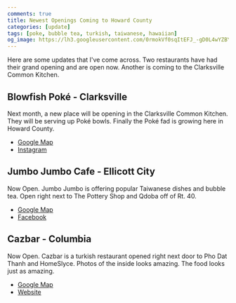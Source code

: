 ```yaml
---
comments: true
title: Newest Openings Coming to Howard County
categories: [update]
tags: [poke, bubble tea, turkish, taiwanese, hawaiian]
og_image: https://lh3.googleusercontent.com/0rmokVf0sqItEFJ_-gD0L4wYZBYioPO8jzC_zco0jB5L0iSAPkmQZxLNSZkxahEOjH3cqZWgfv0XRt61uSEnUI7mILnwF6vw88pRkRiTPbZxHlO7jJCbnVzJbqF3LN0WIel2KuMGKQ=w400
---
```


Here are some updates that I've come across. Two restaurants have had their grand opening and are open now. Another is coming to the Clarksville Common Kitchen.

<!--more-->

## Blowfish Poké - Clarksville
Next month, a new place will be opening in the Clarksville Common Kitchen. They will be serving up Poké bowls. Finally the Poké fad is growing here in Howard County.

* [Google Map](https://goo.gl/maps/S1bkiWpjfi8Ux32u8)
* [Instagram](https://www.instagram.com/blowfishpoke/)

## Jumbo Jumbo Cafe - Ellicott City
Now Open. Jumbo Jumbo is offering popular Taiwanese dishes and bubble tea. Open right next to The Pottery Shop and Qdoba off of Rt. 40.

* [Google Map](https://goo.gl/maps/ft158xKEyx8n9Hgp6)
* [Facebook](https://www.facebook.com/JumboJumboEllicottCity/)

## Cazbar - Columbia
Now Open. Cazbar is a turkish restaurant opened right next door to Pho Dat Thanh and HomeSlyce. Photos of the inside looks amazing. The food looks just as amazing.

* [Google Map](https://goo.gl/maps/PkvjJqUi2ZXV9NC88)
* [Website](http://www.cazbar.pro/)
